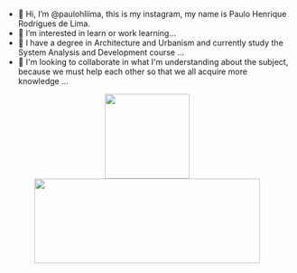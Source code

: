 - 👋 Hi, I’m @paulohliima, this is my instagram, my name is Paulo Henrique Rodrigues de Lima.
- 👀 I’m interested in learn or work learning...
- 🌱 I have a degree in Architecture and Urbanism and currently study the System Analysis and Development course ...
- 💞️ I'm looking to collaborate in what I'm understanding about the subject, because we must help each other so that we all acquire more knowledge ...

<div align="center">
  <a href="https://github.com/paulohliima">
  <img height="150em" src="https://github-readme-stats.vercel.app/api?username=paulohliima&show_icons=true&theme=chartreuse-dark&include_all_commits=true&count_private=true"/>
    <img height="150em" width="400px" src="https://github-readme-stats.vercel.app/api/top-langs/?username=paulohliima&layout=compact&langs_count=7&theme=chartreuse-dark"/>
</div>
